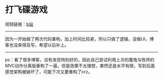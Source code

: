 # 打飞碟游戏
视频链接：[b站](https://www.bilibili.com/video/av22234663/)

---

因为一开始做了两次代码重构，加上时间比较紧，所以只做了逻辑，没做UI，博客也没来得及写，希望以后补上。

---

ps：看了很多博客，没有发现特别好的，因此自己尝试利用上次的魔鬼与牧师的MVC动作分离版重构了一遍，但是效果不太理想，果然还是水平有限，写到后面感觉架构被破坏了，可能下次又要重构了orz。